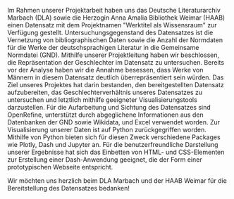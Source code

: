 Im Rahmen unserer Projektarbeit haben uns das Deutsche Literaturarchiv Marbach (DLA)
sowie die Herzogin Anna Amalia Bibliothek Weimar (HAAB) einen Datensatz mit dem
Projektnamen "Werktitel als Wissensraum" zur Verfügung gestellt. Untersuchungsgegenstand
des Datensatzes ist die Vernetzung von bibliographischen Daten sowie die Anzahl der
Normdaten für die Werke der deutschsprachigen Literatur in die Gemeinsame Normdatei
(GND). Mithilfe unserer Projektleitung haben wir beschlossen, die Repräsentation der
Geschlechter im Datensatz zu untersuchen. Bereits vor der Analyse haben wir die
Annahme besessen, dass Werke von Männern in diesem Datensatz deutlich überrepräsentiert sein
würden.
Das Ziel unseres Projektes hat darin bestanden, den bereitgestellten Datensatz
aufzubereiten, das Geschlechterverhältnis unseres Datensatzes zu untersuchen und letztlich
mithilfe geeigneter Visualisierungstools darzustellen. Für die Aufarbeitung und Sichtung des
Datensatzes sind OpenRefine, unterstützt durch abgeglichene Informationen aus den Datenbanken
der GND sowie Wikidata, und Excel verwendet worden. Zur Visualisierung unserer Daten ist auf
Python zurückgegriffen worden. Mithilfe von Python bieten sich für diesen Zweck verschiedene
Packages wie Plotly, Dash und Jupyter an. Für die benutzerfreundliche Darstellung unserer
Ergebnisse hat sich das Einbetten von HTML- und CSS-Elementen zur Erstellung einer Dash-Anwendung
geeignet, die der Form einer prototypischen Webseite entspricht.

Wir möchten uns herzlich beim DLA Marbach und der HAAB Weimar für die Bereitstellung des
Datensatzes bedanken!

